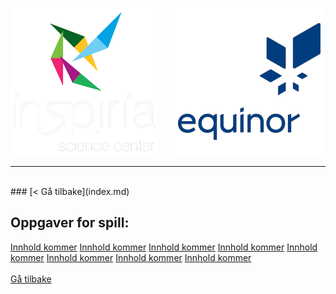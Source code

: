 ![Inspiria](logo/logo_72_hvit.png)  &nbsp; &nbsp; &nbsp;   ![Equinor](logo/equinor_72_blue.png)


------------------------------------------------------
<div class="site"></div>
<br>
### [< Gå tilbake](index.md)

## Oppgaver for spill:

<div class="spillcontainer">
  <a class="spillbutton1" href="">Innhold kommer</a>
  <a class="spillbutton2" href="">Innhold kommer</a>
  <a class="spillbutton3" href="">Innhold kommer</a>
  <a class="spillbutton4" href="">Innhold kommer</a>
  <a class="spillbutton5" href="">Innhold kommer</a>
  <a class="spillbutton6" href="">Innhold kommer</a>
  <a class="spillbutton7" href="">Innhold kommer</a>
  <a class="spillbutton8" href="">Innhold kommer</a>
</div>

<br>
<a class="homebutton" href="/splash/index.html">Gå tilbake</a>